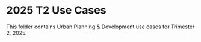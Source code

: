 # 2025 T2 Use Cases

This folder contains Urban Planning & Development use cases for Trimester 2, 2025.

